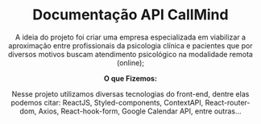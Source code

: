 <h1 align="center">Documentação API CallMind</h1>

<p align="center">
  A ideia do projeto foi criar uma empresa especializada em viabilizar a aproximação
  entre profissionais da psicologia clínica e pacientes que por
  diversos motivos buscam atendimento psicológico na modalidade
  remota (online);
</p>

<p align="center">
  <strong>O que Fizemos: </strong>
</p>

<p align="center">
  Nesse projeto utilizamos diversas tecnologias do front-end, dentre elas podemos citar:
  ReactJS, Styled-components, ContextAPI, React-router-dom, Axios, React-hook-form, Google Calendar API, entre outras...
</p>



